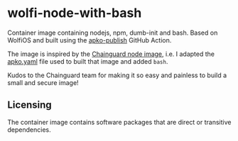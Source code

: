 # wolfi-node-with-bash

Container image containing nodejs, npm, dumb-init and bash. Based on WolfiOS and
built using the
[apko-publish](https://github.com/chainguard-images/actions/tree/main/apko-publish)
GitHub Action.

The image is inspired by the [Chainguard node
image](https://images.chainguard.dev/directory/image/node/overview), i.e. I
adapted the
[apko.yaml](https://github.com/chainguard-images/images/blob/main/images/node/config/template.apko.yaml)
file used to built that image and added `bash`.

Kudos to the Chainguard team for making it so easy and painless to build a small
and secure image!

## Licensing

The container image contains software packages that are direct or transitive
dependencies.
